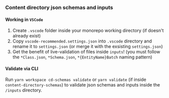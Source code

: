 ### Content directory json schemas and inputs

#### Working in `VSCode`
1. Create `.vscode` folder inside your monorepo working directory (if doesn't already exist)
1. Copy `vscode-recommended.settings.json` into `.vscode` directory and rename it to `settings.json` (or merge it with the exsisting `settings.json`)
1. Get the benefit of live-validation of files inside `inputs`! (you must follow the `*Class.json`, `*Schema.json`, `*{EntityName}Batch` naming pattern)

#### Validate via CLI
Run `yarn workspace cd-schemas validate` or `yarn validate` (if inside `content-directory-schemas`) to validate json schemas and inputs inside the `/inputs` directory.
